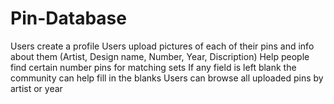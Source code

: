 # Pin-Database
Users create a profile
Users upload pictures of each of their pins and info about them (Artist, Design name, Number, Year, Discription) 
Help people find certain number pins for matching sets 
If any field is left blank the community can help fill in the blanks
Users can browse all uploaded pins by artist or year
